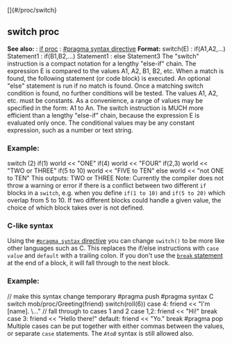 []{#/proc/switch}
## switch proc
**See also:**
:   [if proc](#/proc/if)
:   [#pragma syntax directive](#/DM/preprocessor/pragma/syntax)
**Format:**
switch(E)
:   if(A1,A2,\...) Statement1
:   if(B1,B2,\...) Statement1
:   else Statement3
The \"switch\" instruction is a compact notation for a lengthy
\"else-if\" chain. The expression E is compared to the values A1, A2,
B1, B2, etc. When a match is found, the following statement (or code
block) is executed. An optional \"else\" statement is run if no match is
found. Once a matching switch condition is found, no further conditions
will be tested.
The values A1, A2, etc. must be constants. As a convenience, a range of
values may be specified in the form: A1 to An.
The switch instruction is MUCH more efficient than a lengthy \"else-if\"
chain, because the expression E is evaluated only once. The conditional
values may be any constant expression, such as a number or text string.
### Example:
switch (2) if(1) world \<\< \"ONE\" if(4) world \<\< \"FOUR\" if(2,3)
world \<\< \"TWO or THREE\" if(5 to 10) world \<\< \"FIVE to TEN\" else
world \<\< \"not ONE to TEN\"
This outputs: TWO or THREE
Note: Currently the compiler does not throw a warning or error if there
is a conflict between two different `if` blocks in a `switch`, e.g. when
you define `if(1 to 10)` and `if(5 to 20)` which overlap from 5 to 10.
If two different blocks could handle a given value, the choice of which
block takes over is not defined.
### C-like syntax
Using the [`#pragma syntax` directive](#/DM/preprocessor/pragma/syntax)
you can change `switch()` to be more like other languages such as C.
This replaces the if/else instructions with `case `*`value`* and
`default` with a trailing colon. If you don\'t use the [`break`
statement](#/proc/break) at the end of a block, it will fall through to
the next block.
### Example:
// make this syntax change temporary #pragma push #pragma syntax C
switch mob/proc/Greeting(friend) switch(roll(6)) case 4: friend \<\<
\"I\'m \[name\]. \\\...\" // fall through to cases 1 and 2 case 1,2:
friend \<\< \"Hi!\" break case 3: friend \<\< \"Hello there!\" default:
friend \<\< \"Yo.\" break #pragma pop
Multiple cases can be put together with either commas between the
values, or separate `case` statements. The *`A`*` to `*`B`* syntax is
still allowed also.